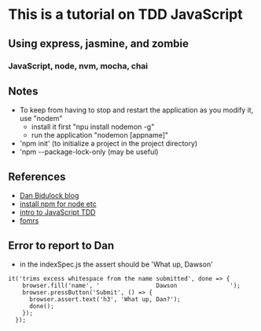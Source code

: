 # This is a tutorial on TDD JavaScript

## Using express, jasmine, and zombie

### JavaScript, node, nvm, mocha, chai

## Notes

* To keep from having to stop and restart the application as you modify it, use "nodem"
	* install it first "npu install nodemon -g"
	* run the application "nodemon [appname]" 
* 'npm init' (to initialize a project in the project directory)
* 'npm --package-lock-only (may be useful)

## References

* [Dan Bidulock blog](https://libertyseeds.ca/2020/04/20/How-to-get-started-testing-with-Express-Jasmine-and-Zombie/)
* [install npm for node etc](https://stackoverflow.com/questions/42564775/how-to-use-npm-install-without-sudo)
* [intro to JavaScript TDD](https://jrsinclair.com/articles/2016/gentle-introduction-to-javascript-tdd-intro/)
* [fomrs](https://www.w3schools.com/html/html_forms.asp)

## Error to report to Dan

* in the indexSpec.js the assert should be 'What up, Dawson'
```
it('trims excess whitespace from the name submitted', done => {
    browser.fill('name', '                Dawson               ');
    browser.pressButton('Submit', () => {
      browser.assert.text('h3', 'What up, Dan?');
      done();
    });
  });
```
